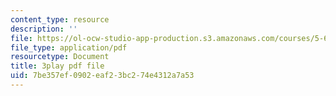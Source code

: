 ```yaml
---
content_type: resource
description: ''
file: https://ol-ocw-studio-app-production.s3.amazonaws.com/courses/5-61-physical-chemistry-fall-2017/7be357ef0902eaf23bc274e4312a7a53_XxRjzphItU0.pdf
file_type: application/pdf
resourcetype: Document
title: 3play pdf file
uid: 7be357ef-0902-eaf2-3bc2-74e4312a7a53
---
```

